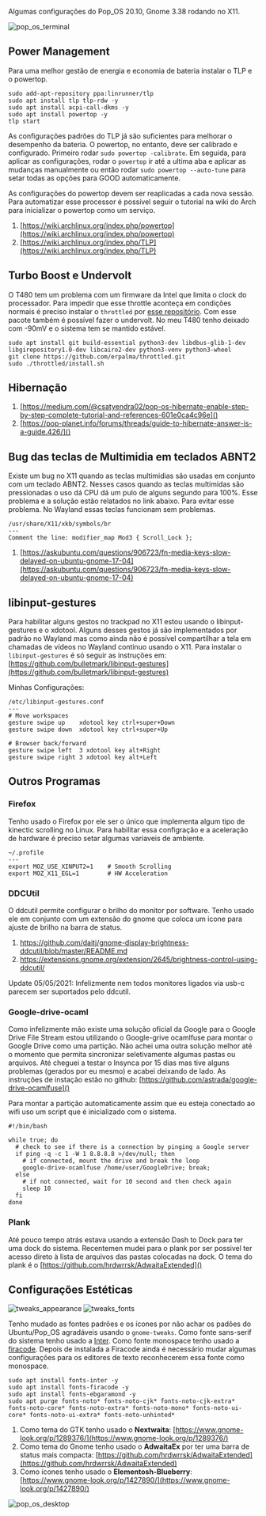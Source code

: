 Algumas configurações do Pop_OS 20.10, Gnome 3.38 rodando no X11.

![pop_os_terminal](/assets/pop_os.png "Pop_Os on T480")

## Power Management
Para uma melhor gestão de energia e economia de bateria instalar o TLP e o powertop.

```
sudo add-apt-repository ppa:linrunner/tlp
sudo apt install tlp tlp-rdw -y
sudo apt install acpi-call-dkms -y
sudo apt install powertop -y
tlp start
```

As configurações padrões do TLP já são suficientes para melhorar o desempenho da bateria. O powertop, no entanto, deve ser calibrado e configurado. Primeiro rodar `sudo powertop -calibrate`. Em seguida, para aplicar as configurações, rodar o `powertop` ir até a ultima aba e aplicar as mudanças manualmente ou então rodar `sudo powertop --auto-tune` para setar todas as opções para GOOD automaticamente. 

As configurações do powertop devem ser reaplicadas a cada nova sessão. Para automatizar esse processor é possível seguir o tutorial na wiki do Arch para inicializar o powertop como um serviço.

1. [https://wiki.archlinux.org/index.php/powertop](https://wiki.archlinux.org/index.php/powertop)
2. [https://wiki.archlinux.org/index.php/TLP](https://wiki.archlinux.org/index.php/TLP)

## Turbo Boost e Undervolt

O T480 tem um problema com um firmware da Intel que limita o clock do processador. Para impedir que esse throttle aconteça em condições normais é preciso instalar o `throttled` por [esse repositório](https://github.com/erpalma/throttled). Com esse pacote também é possível fazer o undervolt. No meu T480 tenho deixado com -90mV e o sistema tem se mantido estável.

```
sudo apt install git build-essential python3-dev libdbus-glib-1-dev libgirepository1.0-dev libcairo2-dev python3-venv python3-wheel
git clone https://github.com/erpalma/throttled.git
sudo ./throttled/install.sh
```
 
## Hibernação

1. [https://medium.com/@csatyendra02/pop-os-hibernate-enable-step-by-step-complete-tutorial-and-references-601e0ca4c96e]()
2. [https://pop-planet.info/forums/threads/guide-to-hibernate-answer-is-a-guide.426/]()

## Bug das teclas de Multimidia em teclados ABNT2

Existe um bug no X11 quando as teclas multimidias são usadas em conjunto com um teclado ABNT2. Nesses casos quando as teclas multimidas são pressionadas o uso dá CPU dá um pulo de alguns segundo para 100%. Esse problema e a solução estão relatados no link abaixo. Para evitar esse problema. No Wayland essas teclas funcionam sem problemas.

```
/usr/share/X11/xkb/symbols/br
---
Comment the line: modifier_map Mod3 { Scroll_Lock };
```

1. [https://askubuntu.com/questions/906723/fn-media-keys-slow-delayed-on-ubuntu-gnome-17-04](https://askubuntu.com/questions/906723/fn-media-keys-slow-delayed-on-ubuntu-gnome-17-04)

## libinput-gestures

Para habilitar alguns gestos no trackpad no X11 estou usando o libinput-gestures e o xdotool. Alguns desses gestos já são implementados por padrão no Wayland mas como ainda não é possível compartilhar a tela em chamadas de vídeos no Wayland continuo usando o X11. Para instalar o `libinput-gestures` é só seguir as instruções em: [https://github.com/bulletmark/libinput-gestures](https://github.com/bulletmark/libinput-gestures)


Minhas Configurações:

```
/etc/libinput-gestures.conf
---
# Move workspaces
gesture swipe up	xdotool key ctrl+super+Down
gesture swipe down	xdotool key ctrl+super+Up

# Browser back/forward
gesture swipe left	3 xdotool key alt+Right
gesture swipe right	3 xdotool key alt+Left
```

## Outros Programas

### Firefox

Tenho usado o Firefox por ele ser o único que implementa algum tipo de kinectic scrolling no Linux. Para habilitar essa configração e a aceleração de hardware é preciso setar algumas variaveis de ambiente.

```
~/.profile
---
export MOZ_USE_XINPUT2=1	# Smooth Scrolling
export MOZ_X11_EGL=1 		# HW Acceleration
```

### DDCUtil

O ddcutil permite configurar o brilho do monitor por software. Tenho usado ele em conjunto com um extensão do gnome que coloca um icone para ajuste de brilho na barra de status.

1. https://github.com/daitj/gnome-display-brightness-ddcutil/blob/master/README.md
2. https://extensions.gnome.org/extension/2645/brightness-control-using-ddcutil/

Update 05/05/2021: Infelizmente nem todos monitores ligados via usb-c parecem ser suportados pelo ddcutil.

### Google-drive-ocaml

Como infelizmente mão existe uma solução oficial da Google para o Google Drive File Stream estou utilizando o Google-grive ocamlfuse para montar o Google Drive como uma partição. Não achei uma outra solução melhor até o momento que permita sincronizar seletivamente algumas pastas ou arquivos. Até cheguei a testar o Insynca por 15 dias mas tive alguns problemas (gerados por eu mesmo) e acabei deixando de lado. As instruções de instação estão no github: [https://github.com/astrada/google-drive-ocamlfuse]()

Para montar a partição automaticamente assim que eu esteja conectado ao wifi uso um script que é inicializado com o sistema.

```
#!/bin/bash

while true; do
  # check to see if there is a connection by pinging a Google server
  if ping -q -c 1 -W 1 8.8.8.8 >/dev/null; then
    # if connected, mount the drive and break the loop
    google-drive-ocamlfuse /home/user/GoogleDrive; break;
  else
    # if not connected, wait for 10 second and then check again
    sleep 10
  fi
done
```

### Plank
 
Até pouco tempo atrás estava usando a extensão Dash to Dock para ter uma dock do sistema. Recentemen mudei para o plank por ser possivel ter acesso direto à lista de arquivos das pastas colocadas na dock. O tema do plank é o [https://github.com/hrdwrrsk/AdwaitaExtended]()

## Configurações Estéticas

![tweaks_appearance](/assets/gnome_tweaks.png)
![tweaks_fonts](/assets/gnome_tweaks_fonts.png)


Tenho mudado as fontes padrões e os ícones por não achar os padões do Ubuntu/Pop_OS agradáveis usando o `gnome-tweaks`. Como fonte sans-serif do sistema tenho usado a [Inter](https://rsms.me/inter/). Como fonte monospace tenho usado a [firacode](https://github.com/tonsky/FiraCode). Depois de instalada a Firacode ainda é necessário mudar algumas configurações para os editores de texto reconhecerem essa fonte como monospace.

```
sudo apt install fonts-inter -y
sudo apt install fonts-firacode -y
sudo apt install fonts-ebgaramond -y
sudo apt purge fonts-noto* fonts-noto-cjk* fonts-noto-cjk-extra* fonts-noto-core* fonts-noto-extra* fonts-noto-mono* fonts-noto-ui-core* fonts-noto-ui-extra* fonts-noto-unhinted*
```

1. Como tema do GTK tenho usado o **Nextwaita**: [https://www.gnome-look.org/p/1289376/](https://www.gnome-look.org/p/1289376/)
2. Como tema do Gnome tenho usado o **AdwaitaEx** por ter uma barra de status mais compacta: [https://github.com/hrdwrrsk/AdwaitaExtended](https://github.com/hrdwrrsk/AdwaitaExtended)
3. Como ícones tenho usado o **Elementosh-Blueberry**: [https://www.gnome-look.org/p/1427890/](https://www.gnome-look.org/p/1427890/)

![pop_os_desktop](/assets/gtk_theme.png)
